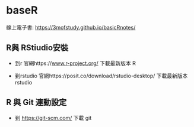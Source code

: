 # baseR

線上電子書: <https://3mofstudy.github.io/basicRnotes/>

## R與 RStiudio安裝

- 到r 官網https://www.r-project.org/ 下載最新版本 R

- 到rstudio 官網https://posit.co/download/rstudio-desktop/ 下載最新版本 rstudio

## R 與 Git 連動設定

- 到  https://git-scm.com/  下載 git 

